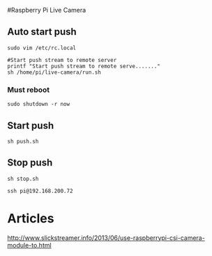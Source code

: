#Raspberry Pi Live Camera

## Auto start push

```
sudo vim /etc/rc.local

#Start push stream to remote server
printf "Start push stream to remote serve......."
sh /home/pi/live-camera/run.sh
```

### Must reboot

```
sudo shutdown -r now
```

## Start push

```
sh push.sh
```


## Stop push

```
sh stop.sh
```

```
ssh pi@192.168.200.72
```

# Articles
http://www.slickstreamer.info/2013/06/use-raspberrypi-csi-camera-module-to.html